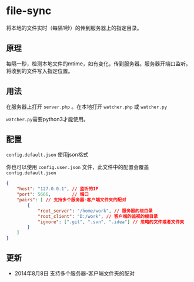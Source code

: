 file-sync
=========

将本地的文件实时（每隔1秒）的传到服务器上的指定目录。

原理
------
每隔一秒，检测本地文件的mtime，如有变化，传到服务器。服务器开端口监听。将收到的文件写入指定位置。

用法
------

在服务器上打开 `server.php` 。在本地打开 `watcher.php` 或 `watcher.py`

`watcher.py`需要python3才能使用。

配置
-------

`config.default.json` 使用json格式

你也可以使用 `config.user.json` 文件，此文件中的配置会覆盖 `config.default.json`

```json
{
    "host": "127.0.0.1", // 监听的IP
    "port": 5666,        // 端口
    "pairs": [ // 支持多个服务器-客户端文件夹的配对
        {
            "root_server": "/home/work", // 服务器的根目录
            "root_client": "D:/work", // 客户端的监视的根目录
            "ignore": [".git", ".svn", ".idea"] // 忽略的文件或者文件夹
        }
    ]
}

```

更新
------

- 2014年8月8日 支持多个服务器-客户端文件夹的配对

